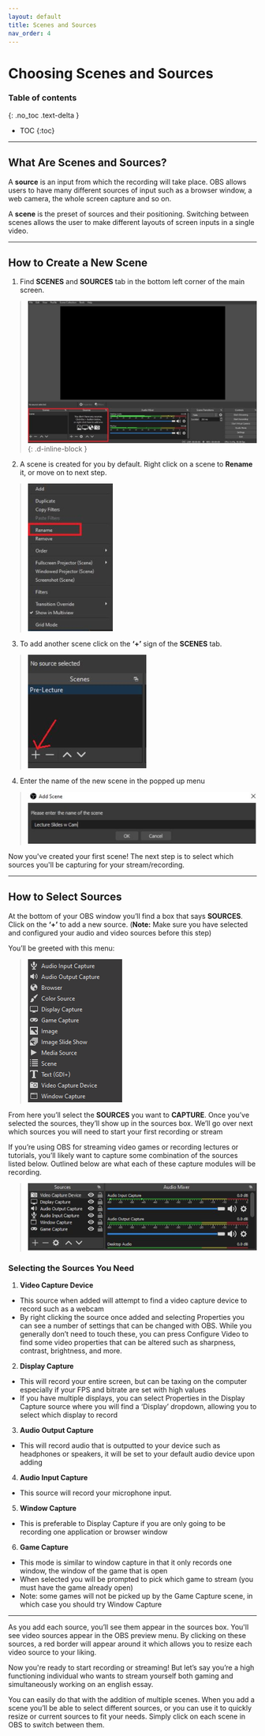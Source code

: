 ```yaml
---
layout: default
title: Scenes and Sources
nav_order: 4
---
```


# [](#header-1) Choosing Scenes and Sources
### Table of contents
{: .no_toc .text-delta }
* TOC
{:toc}
---

## [](#header-2)What Are Scenes and Sources?
A **source** is an input from which the recording will take place. OBS allows users to have many different sources of input such as a browser window, a web camera, the whole screen capture and so on.

A **scene** is the preset of sources and their positioning. Switching between scenes allows the user to make different layouts of screen inputs in a single video.

---
## [](#header-2)How to Create a New Scene
1. Find **SCENES** and **SOURCES** tab in the bottom left corner of the main screen.
>![sourcebox](https://github.com/alsash110/comm-2216-obs/blob/gh-pages/assets/images/scenes_sourcebox.JPG?raw=true "source box"){: .d-inline-block	}

2. A scene is created for you by default. Right click on a scene to **Rename** it, or move on to next step.
>![rename](https://github.com/alsash110/comm-2216-obs/blob/gh-pages/assets/images/scenes_renamesource.JPG?raw=true "rename")

3. To add another scene click on the **‘+’** sign of the **SCENES** tab.
>![createscene](https://github.com/alsash110/comm-2216-obs/blob/gh-pages/assets/images/scenes_createscene.JPG?raw=true "createScene")

4. Enter the name of the new scene in the  popped up menu
>![namescene](https://github.com/alsash110/comm-2216-obs/blob/gh-pages/assets/images/scenes_namescene.JPG?raw=true "nameScene")

Now you've created your first scene! The next step is to select which sources you'll be capturing for your stream/recording.


---
## [](#header-2)How to Select Sources
At the bottom of your OBS window you’ll find a box that says **SOURCES**. Click on the **‘+’** to add a new source. (**Note:** Make sure you have selected and configured your audio and video sources before this step)

You’ll be greeted with this menu:


>![choices](https://github.com/alsash110/comm-2216-obs/blob/gh-pages/assets/images/scenes_choices.png?raw=true "choices")

From here you’ll select the **SOURCES** you want to **CAPTURE**. Once you’ve selected the sources, they’ll show up in the sources box. We’ll go over next which sources you will need to start your first recording or stream

If you’re using OBS for streaming video games or recording lectures or tutorials, you’ll likely want to capture some combination of the sources listed below. Outlined below are what each of these capture modules will be recording.

>![sources](https://github.com/alsash110/comm-2216-obs/blob/gh-pages/assets/images/scenes_sources.JPG?raw=true "sources")


### [](#header-3)Selecting the Sources You Need
1. **Video Capture Device** 
  - This source when added will attempt to find a video capture device to record such as a webcam
  - By right clicking the source once added and selecting Properties you can see a number of settings that can be changed with OBS. While you generally don’t need to touch these, you can press Configure Video to find some video properties that can be altered such as sharpness, contrast, brightness, and more. 

2. **Display Capture** 
  - This will record your entire screen, but can be taxing on the computer especially if your FPS and bitrate are set with high values
  - If you have multiple displays, you can select Properties in the Display Capture source where you will find a ‘Display’ dropdown, allowing you to select which display to record

3. **Audio Output Capture** 
  - This will record audio that is outputted to your device such as headphones or speakers, it will be set to your default audio device upon adding 

4. **Audio Input Capture**
  - This source will record your microphone input.

5. **Window Capture** 
  - This is preferable to Display Capture if you are only going to be recording one application or browser window

6. **Game Capture**
  - This mode is similar to window capture in that it only records one window, the window of the game that is open
  - When selected you will be prompted to pick which game to stream (you must have the game already open)
  - Note: some games will not be picked up by the Game Capture scene, in which case you should try Window Capture



---
As you add each source, you’ll see them appear in the sources box. You'll see video sources appear in the OBS preview menu. By clicking on these sources, a red border will appear around it which allows you to resize each video source to your liking. 

Now you're ready to start recording or streaming! But let’s say you’re a high functioning individual who wants to stream yourself both gaming and simultaneously working on an english essay.
 
You can easily do that with the addition of multiple scenes. When you add a scene you’ll be able to select different sources, or you can use it to quickly resize or current sources to fit your needs. Simply click on each scene in OBS to switch between them.
